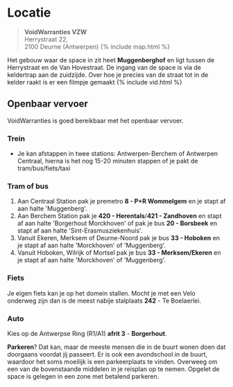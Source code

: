# Locatie
  
> **VoidWarranties VZW**  
Herrystraat 22,  
2100 Deurne (Antwerpen)
{% include map.html %}

Het gebouw waar de space in zit heet **Muggenberghof** en ligt tussen de Herrystraat en de Van Hovestraat. De ingang van de space is via de keldertrap aan de zuidzijde. 
Over hoe je precies van de straat tot in de kelder raakt is er een filmpje gemaakt
{% include vid.html %}

## Openbaar vervoer
VoidWarranties is goed bereikbaar met het openbaar vervoer. 
### Trein
- Je kan afstappen in twee stations: Antwerpen-Berchem of Antwerpen Centraal, hierna is het nog 15-20 minuten stappen of je pakt de tram/bus/fiets/taxi

### Tram of bus
1. Aan Centraal Station pak je premetro **8 - P+R Wommelgem** en je stapt af aan halte 'Muggenberg'.
1. Aan Berchem Station pak je **420 - Herentals**/**421 - Zandhoven** en stapt af aan halte 'Borgerhout Morckhoven' of pak je bus **20 - Borsbeek** en stapt af aan halte 'Sint-Erasmusziekenhuis'.
1. Vanuit Ekeren, Merksem of Deurne-Noord pak je bus **33 - Hoboken** en je stapt af aan halte 'Morckhoven' of 'Muggenberg'.
1. Vanuit Hoboken, Wilrijk of Mortsel pak je bus **33 - Merksem/Ekeren** en je stapt af aan halte 'Morckhoven' of 'Muggenberg'.

### Fiets
Je eigen fiets kan je op het domein stallen. Mocht je met een Velo onderweg zijn dan is de meest nabije stalplaats **242** - Te Boelaerlei.

### Auto
Kies op de Antwerpse Ring (R1/A1) **afrit 3** - **Borgerhout**.

**Parkeren**? Dat kan, maar de meeste mensen die in de buurt wonen doen dat doorgaans voordat jij passeert. Er is ook een avondschool in de buurt, waardoor het soms moeilijk is een parkeerplaats te vinden. Overweeg om een van de bovenstaande middelen in je reisplan op te nemen. Opgelet de space is gelegen in een zone met betalend parkeren.
